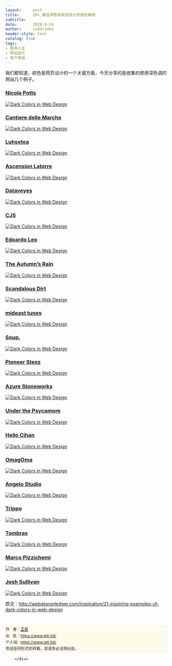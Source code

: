 ```yaml
---
layout:     post
title:      20+_最佳深色系网页设计灵感的案例
subtitle:   
date:       2020-9-24
author:     Coderidea
header-style: text
catalog: true
tags:
- 程序人生
- 网站设计
- 用户体验
--- 
```

<div class="postBody">
			<div id="cnblogs_post_body" class="blogpost-body"><p><span><span>我们都知道，颜色是网页设计的一个关键方面，今天分享的是收集的</span></span><span><span>使用深色调的网站几个例子。</span></span></p>
<h3><a href="http://www.nicolapotts.com/">Nicola Potts</a></h3>
<p><a href="http://www.nicolapotts.com/"><img class="aligncenter size-full wp-image-3448" src="http://webdesignledger.com/wp-content/uploads/2012/01/darksites01.jpg" alt="Dark Colors in Web Design" /></a></p>
<h3><a href="http://www.cantieredellemarche.it/">Cantiere delle Marche</a></h3>
<p><a href="http://www.cantieredellemarche.it/"><img class="aligncenter size-full wp-image-3448" src="http://webdesignledger.com/wp-content/uploads/2012/01/darksites02.jpg" alt="Dark Colors in Web Design" /></a></p>
<h3><a href="http://www.luhsetea.com/">Luhsetea</a></h3>
<p><a href="http://www.luhsetea.com/"><img class="aligncenter size-full wp-image-3448" src="http://webdesignledger.com/wp-content/uploads/2012/01/darksites03.jpg" alt="Dark Colors in Web Design" /></a></p>
<h3><a href="http://www.ascensionlatorre.com/home">Ascension Latorre</a></h3>
<p><a href="http://www.ascensionlatorre.com/home"><img class="aligncenter size-full wp-image-3448" src="http://webdesignledger.com/wp-content/uploads/2012/01/darksites04.jpg" alt="Dark Colors in Web Design" /></a></p>
<h3><a href="http://dataveyes.com/en/">Dataveyes</a></h3>
<p><a href="http://dataveyes.com/en/"><img class="aligncenter size-full wp-image-3448" src="http://webdesignledger.com/wp-content/uploads/2012/01/darksites05.jpg" alt="Dark Colors in Web Design" /></a></p>
<h3><a href="http://www.chienjaunestudio.com/">CJS</a></h3>
<p><a href="http://www.chienjaunestudio.com/"><img class="aligncenter size-full wp-image-3448" src="http://webdesignledger.com/wp-content/uploads/2012/01/darksites06.jpg" alt="Dark Colors in Web Design" /></a></p>
<h3><a href="http://www.edoardoleo.com/">Edoardo Leo</a></h3>
<p><a href="http://www.edoardoleo.com/"><img class="aligncenter size-full wp-image-3448" src="http://webdesignledger.com/wp-content/uploads/2012/01/darksites07.jpg" alt="Dark Colors in Web Design" /></a></p>
<h3><a href="http://www.theautumnsrain.com/">The Autumn’s Rain</a></h3>
<p><a href="http://www.theautumnsrain.com/"><img class="aligncenter size-full wp-image-3448" src="http://webdesignledger.com/wp-content/uploads/2012/01/darksites08.jpg" alt="Dark Colors in Web Design" /></a></p>
<h3><a href="http://scandalousdirt.com/#/">Scandalous Dirt</a></h3>
<p><a href="http://scandalousdirt.com/#/"><img class="aligncenter size-full wp-image-3448" src="http://webdesignledger.com/wp-content/uploads/2012/01/darksites09.jpg" alt="Dark Colors in Web Design" /></a></p>
<h3><a href="http://www.mideastunes.com/">mideast tunes</a></h3>
<p><a href="http://www.mideastunes.com/"><img class="aligncenter size-full wp-image-3448" src="http://webdesignledger.com/wp-content/uploads/2012/01/darksites10.jpg" alt="Dark Colors in Web Design" /></a></p>
<h3><a href="http://www.soupagency.it/#soup">Soup.</a></h3>
<p><a href="http://www.soupagency.it/#soup"><img class="aligncenter size-full wp-image-3448" src="http://webdesignledger.com/wp-content/uploads/2012/01/darksites11.jpg" alt="Dark Colors in Web Design" /></a></p>
<h3><a href="http://www.pioneer-steez.com/eu/en/">Pioneer Steez</a></h3>
<p><a href="http://www.pioneer-steez.com/eu/en/"><img class="aligncenter size-full wp-image-3448" src="http://webdesignledger.com/wp-content/uploads/2012/01/darksites12.jpg" alt="Dark Colors in Web Design" /></a></p>
<h3><a href="http://azurestoneworks.com/">Azure Stoneworks</a></h3>
<p><a href="http://azurestoneworks.com/"><img class="aligncenter size-full wp-image-3448" src="http://webdesignledger.com/wp-content/uploads/2012/01/darksites13.jpg" alt="Dark Colors in Web Design" /></a></p>
<h3><a href="http://underthepsycamore.com/">Under the Psycamore</a></h3>
<p><a href="http://underthepsycamore.com/"><img class="aligncenter size-full wp-image-3448" src="http://webdesignledger.com/wp-content/uploads/2012/01/darksites14.jpg" alt="Dark Colors in Web Design" /></a></p>
<h3><a href="http://hellocihan.com/">Hello Cihan</a></h3>
<p><a href="http://hellocihan.com/"><img class="aligncenter size-full wp-image-3448" src="http://webdesignledger.com/wp-content/uploads/2012/01/darksites15.jpg" alt="Dark Colors in Web Design" /></a></p>
<h3><a href="http://www.omagoma.com/">OmagOma</a></h3>
<p><a href="http://www.omagoma.com/"><img class="aligncenter size-full wp-image-3448" src="http://webdesignledger.com/wp-content/uploads/2012/01/darksites16.jpg" alt="Dark Colors in Web Design" /></a></p>
<h3><a href="http://www.angelostudio.net/">Angelo Studio</a></h3>
<p><a href="http://www.angelostudio.net/"><img class="aligncenter size-full wp-image-3448" src="http://webdesignledger.com/wp-content/uploads/2012/01/darksites17.jpg" alt="Dark Colors in Web Design" /></a></p>
<h3><a href="http://www.trippoinc.com/">Trippo</a></h3>
<p><a href="http://www.trippoinc.com/"><img class="aligncenter size-full wp-image-3448" src="http://webdesignledger.com/wp-content/uploads/2012/01/darksites18.jpg" alt="Dark Colors in Web Design" /></a></p>
<h3><a href="http://workat.tombras.com/">Tombras</a></h3>
<p><a href="http://workat.tombras.com/"><img class="aligncenter size-full wp-image-3448" src="http://webdesignledger.com/wp-content/uploads/2012/01/darksites19.jpg" alt="Dark Colors in Web Design" /></a></p>
<h3><a href="http://www.marcopizzichemi.com/">Marco Pizzichemi</a></h3>
<p><a href="http://www.marcopizzichemi.com/"><img class="aligncenter size-full wp-image-3448" src="http://webdesignledger.com/wp-content/uploads/2012/01/darksites20.jpg" alt="Dark Colors in Web Design" /></a></p>
<h3><a href="http://joshsullivan.me/">Josh Sullivan</a></h3>
<p><a href="http://joshsullivan.me/"><img class="aligncenter size-full wp-image-3448" src="http://webdesignledger.com/wp-content/uploads/2012/01/darksites21.jpg" alt="Dark Colors in Web Design" /></a></p>
<p><span><span>原文：<a href="http://webdesignledger.com/inspiration/21-inspiring-examples-of-dark-colors-in-web-design">http://webdesignledger.com/inspiration/21-inspiring-examples-of-dark-colors-in-web-design</a></span></span></p>


<div id="ckepop"> </div>
<div>
<p id="PSignature" style="line-height:20px;background:#FFFAEA no-repeat 2% 50%;font-size:12px;border:#e0e0e0 1px dashed;">作   者：<a href="https://www.leti.ltd/">孟晨</a> <br /> 出   处：<a href="https://www.leti.ltd/">https://www.leti.ltd/</a> <br />个人站:  <a href="https://www.leti.ltd/">https://www.leti.ltd/</a><br />欢迎任何形式的转载，但请务必注明出处。</p>
</div></div><div id="MySignature"></div>
<div class="clear"></div>
<div id="blog_post_info_block">
<div id="BlogPostCategory"></div>
<div id="EntryTag"></div>
<div id="blog_post_info">
</div>
<div class="clear"></div>
<div id="post_next_prev"></div>
</div>


		</div>